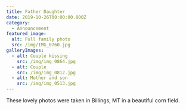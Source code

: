 ```yaml
---
title: Father Daughter
date: 2019-10-26T00:00:00.000Z
category:
  - Announcement
featured_image:
  alt: Full family photo
  src: /img/IMG_0760.jpg
galleryImages:
  - alt: Couple kissing
    src: /img/img_0864.jpg
  - alt: Couple
    src: /img/img_0812.jpg
  - alt: Mother and son
    src: /img/img_0513.jpg
---
```


These lovely photos were taken in Billings, MT in a beautiful corn field.
